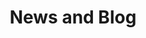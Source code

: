---
title: News and Blog
nav_title: News and Blog
template: current-news
mount: news
id: 3cd2d431-699c-417c-8d57-9183cd17a6fc
---
